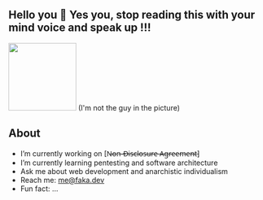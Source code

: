 ## Hello you 👋 Yes you, stop reading this with your mind voice and speak up !!!

<img src="https://upload.wikimedia.org/wikipedia/commons/thumb/d/d3/LysanderSpooner2_%28cropped%29.jpg/800px-LysanderSpooner2_%28cropped%29.jpg" width="133px"> (I'm not the guy in the picture)

## About

-  I’m currently working on [N̶o̶n̶-̶D̶i̶s̶c̶l̶o̶s̶u̶r̶e̶ ̶A̶g̶r̶e̶e̶m̶e̶n̶t̶]
-  I’m currently learning pentesting and software architecture
-  Ask me about web development and anarchistic individualism
-  Reach me: me@faka.dev
-  Fun fact: ...

